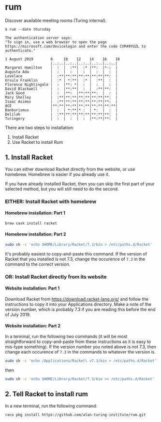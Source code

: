 # rum

Discover available meeting rooms (Turing internal).

```
$ rum --date thursday

The authentication server says:
"To sign in, use a web browser to open the page https://microsoft.com/devicelogin and enter the code CVM49YUZL to authenticate."

1 August 2019        8     10    12    14    16    18
                     |..:..|..:..|..:..|..:..|..:..|
Margaret Hamilton    |  :  |  :**|  :* |**:  |*-:  |
Augusta Ada          |  :  |  :  |  :  |  :  |  :  |
Lovelace             |  :**|**:**|**:**|**:**|**:  |
Ursula Franklin      |  :* | *:**|  :* |  :**|  :  |
Florence Nightingale |  :  |**: *|  :  |  :  |  :  |
David Blackwell      |  :  |**:**|  :  |  :**|**:  |
Jack Good            |  :  |**:  |**:**|**:  |  :  |
Mary Shelley         |  :**|**:**|**:**|**:**|**:  |
Isaac Asimov         |  :**|**:**|**:**|**:**|**:  |
ACE                  |**:**|**:**|**:**|**:**|**:**|
Banburismus          |  :  | *:**|* :  | *:  |  :  |
Delilah              |  :**|**:**|**:**|**:**|**:  |
Turingery            |  :  |  :  |  :  |**:**|**:  |
```

There are two steps to installation:

1. Install Racket
2. Use Racket to install Rum

## 1. Install Racket

You can either download Racket directly from the website, or use
homebrew. Homebrew is easier if you already use it.

If you have already installed Racket, then you can skip the first part of your
selected method, but you will still need to do the second.

### EITHER: Install Racket with homebrew 

#### Homebrew installation: Part 1

```sh
brew cask install racket
```

#### Homebrew installation: Part 2

```sh
sudo sh -c 'echo $HOME/Library/Racket/7.3/bin > /etc/paths.d/Racket'
```

It's probably easiest to copy-and-paste this command. If the version of Racket
that you installed is not 7.3, change the occurence of `7.3` in the command to
the correct version.

### OR: Install Racket directly from its website

#### Website installation: Part 1

Download Racket from https://download.racket-lang.org/ and follow the
instructions to copy it into your Applications directory. Make a note of the
version number, which is probably 7.3 if you are reading this before the end of
July 2019.

#### Website installation: Part 2

In a terminal, run the following two commands (it will be most straightforward
to copy-and-paste from these instructions as it is easy to mis-type
something). If the version number you noted above is not 7.3, then change each
occurence of `7.3` in the commands to whatever the version is.

```sh
sudo sh -c 'echo /Applications/Racket\ v7.3/bin > /etc/paths.d/Racket'
```
then
```sh
sudo sh -c 'echo $HOME/Library/Racket/7.3/bin >> /etc/paths.d/Racket'
```


## 2. Tell Racket to install rum

In a new terminal, run the following command:

```sh
raco pkg install https://github.com/alan-turing-institute/rum.git
```


